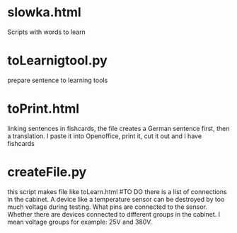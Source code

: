 # slowka.html
Scripts with words to learn
# toLearnigtool.py
prepare sentence to learning tools
# toPrint.html
linking sentences in fishcards, the file creates a German sentence first, then a translation. I paste it into Openoffice, print it, cut it out and I have fishcards
# createFile.py
this script makes file like toLearn.html 
#TO DO
there is a list of connections in the cabinet.   A device like a temperature sensor can be destroyed by too much voltage during testing. What pins are connected to the sensor.
Whether there are devices connected to different groups in the cabinet. I mean voltage groups for example: 25V and 380V.

